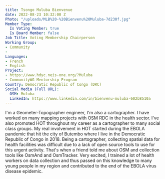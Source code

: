 ```yaml
---
title: Tsongo Muluba Bienvenue
date: 2022-08-23 10:32:00 Z
Photo: "/uploads/MLB%20-%20Bienvenu%20Muluba-7d230f.jpg"
Member Type:
  Is Voting Member: true
  Is Board Member: false
Job Title: Voting Membership Chairperson
Working Group:
- Community
- 
Languages:
- French
- English
Project:
- https://www.hdyc.neis-one.org/?Muluba
- CommunityWG Mentorship Program
Country: Democratic Republic of Congo (DRC)
Social Media (Full URL):
  OSM: Muluba
  LinkedIn: https://www.linkedin.com/in/bienvenu-muluba-602b8510a
---
```


I'm a Geometer-Topographer engineer, I'm also a cartographer. I have worked on many mapping projects with OSM RDC in the health sector. I've also promoted HOT throughout my career as a cartographer to many social class groups. My real involvement in HOT started during the EBOLA pandemic that hit the city of Butembo where I live in the Democratic Republic of Congo in 2018. Being a cartographer, collecting spatial data for health facilities was difficult due to a lack of open source tools to use for this urgent activity. That's when a friend told me about OSM and collection tools like OsmAnd and OsmTracker. Very excited, I trained a lot of health workers on data collection and thus passed on this knowledge to many young people in my region and contributed to the end of the EBOLA virus disease epidemic.
